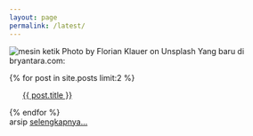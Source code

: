 ```yaml
---
layout: page
permalink: /latest/
---
```

![mesin ketik Photo by Florian Klauer on Unsplash](https://raw.githubusercontent.com/bryantara/bryantara.github.io/b1765855563fb2e9effcedbea5a6d37d067c99d2/images/ketik.png)
Yang baru di bryantara.com:
<div class="entry">
  {% for post in site.posts limit:2 %}
      <ul class="b"><a href="{{ site.baseurl }}{{ post.url }}">{{ post.title }}</a></ul>
  {% endfor %}
</div>
arsip <a href="https://bryantara.com/artikel">selengkapnya...</a>

